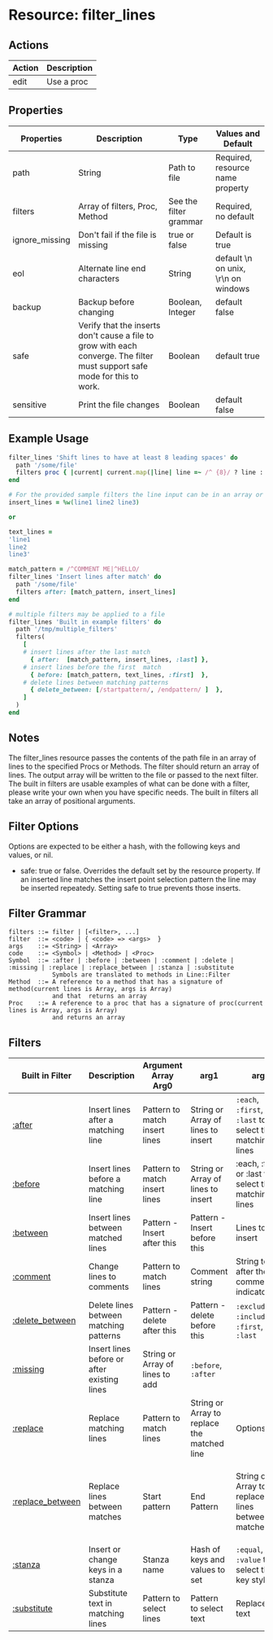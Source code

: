 # Resource: filter_lines

## Actions

| Action | Description |
| ------ | ----------- |
| edit   | Use a proc  |

## Properties

| Properties     | Description                       | Type                   | Values and Default                  |
| -------------- | --------------------------------- | ---------------------- | ----------------------------------- |
| path           | String                            | Path to file           | Required, resource name property    |
| filters        | Array of filters, Proc, Method    | See the filter grammar | Required, no default                |
| ignore_missing | Don't fail if the file is missing | true or false          | Default is true                     |
| eol            | Alternate line end characters     | String                 | default \n on unix, \r\n on windows |
| backup         | Backup before changing            | Boolean, Integer       | default false                       |
| safe           | Verify that the inserts don't cause a file to grow with each converge. The filter must support safe mode for this to work. |  Boolean                | default true
| sensitive      | Print the file changes            |  Boolean                | default false

## Example Usage

```ruby
filter_lines 'Shift lines to have at least 8 leading spaces' do
  path '/some/file'
  filters proc { |current| current.map(|line| line =~ /^ {8}/ ? line : "       #{line}") }
end
```

```ruby
# For the provided sample filters the line input can be in an array or string with line delimeters
insert_lines = %w(line1 line2 line3)

or

text_lines =
'line1
line2
line3'

match_pattern = /^COMMENT ME|^HELLO/
filter_lines 'Insert lines after match' do
  path '/some/file'
  filters after: [match_pattern, insert_lines]
end

# multiple filters may be applied to a file
filter_lines 'Built in example filters' do
  path '/tmp/multiple_filters'
  filters(
    [
    # insert lines after the last match
      { after:  [match_pattern, insert_lines, :last] },
    # insert lines before the first  match
      { before: [match_pattern, text_lines, :first]  },
    # delete lines between matching patterns
      { delete_between: [/startpattern/, /endpattern/ ]  },
    ]
  )
end
```

## Notes

The filter_lines resource passes the contents of the path file in an array of lines to the specified Procs or Methods.
The filter should return an array of lines. The output array will be written to the file or passed to the next filter.
The built in filters are usable examples of what can be done with a filter, please write your own when you have specific needs.
The built in filters all take an array of positional arguments.

## Filter Options

Options are expected to be either a hash, with the following keys and values, or nil.

* safe: true or false.  Overrides the default set by the resource property. If an inserted line matches the insert point selection pattern the line may be inserted repeatedy. Setting safe to true prevents those inserts.

## Filter Grammar

```text
filters ::= filter | [<filter>, ...]
filter  ::= <code> | { <code> => <args>  }
args    ::= <String> | <Array>
code    ::= <Symbol> | <Method> | <Proc>
Symbol  ::= :after | :before | :between | :comment | :delete | :missing | :replace | :replace_between | :stanza | :substitute
            Symbols are translated to methods in Line::Filter
Method  ::= A reference to a method that has a signature of method(current lines is Array, args is Array)
            and that  returns an array
Proc    ::= A reference to a proc that has a signature of proc(current lines is Array, args is Array)
            and returns an array
```

## Filters

| Built in Filter | Description                                 | Argument Array Arg0        | arg1                               | arg2                                                       | arg3 |
| --------------- | ------------------------------------------- | ---------------- | ---------------------------------- | ---------------------------------------------------------- | ---- |
| [:after](https://github.com/sous-chefs/line/blob/master/documentation/resources/filters/after.md)    | Insert lines after a matching line          | Pattern to match insert lines | String or Array of lines to insert | `:each`, `:first`, or `:last` to select the matching lines | Options |
| [:before](https://github.com/sous-chefs/line/blob/master/documentation/resources/filters/before.md)       | Insert lines before a matching line         | Pattern to match insert lines | String or Array of lines to insert | :each, :first, or :last to select the matching lines       | Options |
| [:between](https://github.com/sous-chefs/line/blob/master/documentation/resources/filters/between.md)      | Insert lines between matched lines          | Pattern - Insert after this| Pattern - Insert before this | Lines to insert |  |
| [:comment](https://github.com/sous-chefs/line/blob/master/documentation/resources/filters/comment.md)      | Change lines to comments                    | Pattern to match lines| Comment string                     |  String to add after the comment indicator   |  |
| [:delete_between](https://github.com/sous-chefs/line/blob/master/documentation/resources/filters/delete_between.md)| Delete lines between matching patterns     | Pattern - delete after this | Pattern - delete before this | `:exclude`, `:include`, `:first`, `:last` | |
| [:missing](https://github.com/sous-chefs/line/blob/master/documentation/resources/filters/missing.md)      | Insert lines before or after existing lines | String or Array of lines to add | `:before`, `:after` | |
| [:replace](https://github.com/sous-chefs/line/blob/master/documentation/resources/filters/replace.md)      | Replace matching lines                      | Pattern to match lines | String or Array to replace the matched line | Options                       | |
| [:replace_between](https://github.com/sous-chefs/line/blob/master/documentation/resources/filters/replace_between.md)      | Replace lines between matches | Start pattern | End Pattern | String or Array to replace the lines between matches | Boundary line  processing `:exclude`, `:include`, `:first`, `:last`, `:next` | Options |
| [:stanza](https://github.com/sous-chefs/line/blob/master/documentation/resources/filters/stanza.md)       | Insert or change keys in a stanza           | Stanza name | Hash of keys and values to set   | `:equal`, `:value` to select the key style  |  |
| [:substitute](https://github.com/sous-chefs/line/blob/master/documentation/resources/filters/substitute.md)   | Substitute text in matching lines           | Pattern to select lines | Pattern to select text | Replacement text |  Options |
